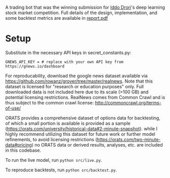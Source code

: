 A trading bot that was the winning submission for [Iddo Drori](https://www.cs.columbia.edu/~idrori/)'s deep learning stock market competition. Full details of the design, implementation, and some backtest metrics are available in [report.pdf](report.pdf)

# Setup

Substitute in the necessary API keys in secret_constants.py:

`
GNEWS_API_KEY = # replace with your own API key from https://gnews.io/dashboard
`

For reproducability, download the google news dataset available via https://github.com/rowanz/grover/tree/master/realnews. Note that this dataset is licensed for "research or education purposes" only. Full downloaded data is not included here due to its scale (>100 GB) and potential licensing restrictions. RealNews comes from Common Crawl and is thus subject to the common crawl license: http://commoncrawl.org/terms-of-use/

ORATS provides a comprehensive dataset of options data for backtesting, of which a small portion is available is provided as a sample (https://orats.com/university/historical-data#2-minute-snapshot). while I highly recommend utilizing this dataset for future work or further model refinements, to avoid licensing restrictions (https://orats.com/two-minute-data#pricing) no ORATS data or derived results, analyses, etc. are included in this codebase.

To run the live model, run `python src/live.py`.

To reproduce backtests, run `python src/backtest.py`.